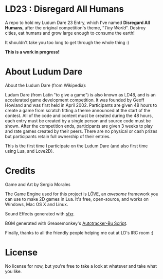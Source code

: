 LD23 : Disregard All Humans
====

A repo to hold my Ludum Dare 23 Entry, which I've named **Disregard All Humans**, after the original competition's theme, "*Tiny World*". 
Destroy cities, eat humans and grow large enough to consume the earth! 

It shouldn't take you too long to get through the whole thing :)

**This is a work in progress!**

About Ludum Dare
====

About the Ludum Dare (from Wikipedia):

Ludum Dare (from Latin "to give a game") is also known as LD48, and is an accelerated game development competition. It was founded by Geoff Howland and was first held in April 2002. Participants are given 48 hours to create a game from scratch fitting a theme announced at the start of the contest. All of the code and content must be created during the 48 hours, each entry must be created by a single person and source code must be shown. After the competition ends, participants are given 3 weeks to play and rate games created by their peers. There are no physical or cash prizes but participants retain full ownership of their entries.

This is the first time I participate on the Ludum Dare (and also first time using Lua, and Love2D).

Credits
====

Game and Art by Sergio Morales

The Game Engine used for this project is [LÖVE](https://www.love2d.org), an *awesome* framework you can use to make 2D games in Lua. It's free, open-source, and works on Windows, Mac OS X and Linux.

Sound Effects generated with [sfxr](http://www.drpetter.se/project_sfxr.html).

BGM generated with Greasemonkey's [Autotracker-Bu Script](http://www.ludumdare.com/compo/2011/12/13/if-you-find-it-hard-to-make-music-read-this/).

Finally, thanks to all the friendly people helping me out at LD's IRC room :)

License
====

No license for now, but you're free to take a look at whatever and take what you like.
